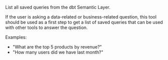 List all saved queries from the dbt Semantic Layer.

If the user is asking a data-related or business-related question,
this tool should be used as a first step to get a list of saved queries
that can be used with other tools to answer the question.

Examples:
- "What are the top 5 products by revenue?"
- "How many users did we have last month?"